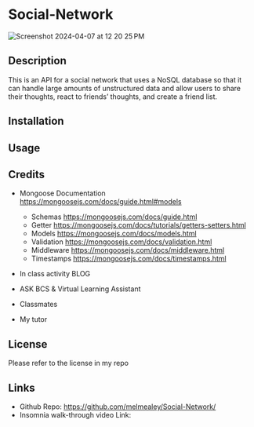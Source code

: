# Social-Network
![Screenshot 2024-04-07 at 12 20 25 PM](https://github.com/melmealey/Social-Network/assets/147653410/7b6bc8db-7001-479f-830a-8669a983b01b)

## Description
This is an API for a social network that uses a NoSQL database so that it can handle large amounts of unstructured data and allow users to share their thoughts, react to friends’ thoughts, and create a friend list.

## Installation


## Usage


## Credits
* Mongoose Documentation
  https://mongoosejs.com/docs/guide.html#models
  * Schemas https://mongoosejs.com/docs/guide.html
  * Getter  https://mongoosejs.com/docs/tutorials/getters-setters.html
  * Models  https://mongoosejs.com/docs/models.html
  * Validation  https://mongoosejs.com/docs/validation.html
  * Middleware  https://mongoosejs.com/docs/middleware.html
  * Timestamps  https://mongoosejs.com/docs/timestamps.html

* In class activity BLOG
* ASK BCS & Virtual Learning Assistant
* Classmates
* My tutor

## License
Please refer to the license in my repo

## Links
* Github Repo: https://github.com/melmealey/Social-Network/
* Insomnia walk-through video Link: 